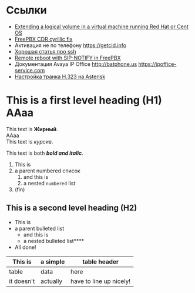 # Cсылки
- [Extending a logical volume in a virtual machine running Red Hat or Cent OS](https://naso.su/lvm_expand)
- [FreePBX CDR cyrillic fix](https://naso.su/fpbx_cdr_cyr_fix)
- Активация не по телефону <https://getcid.info>
- [Хорошая статья про ssh](https://habr.com/ru/company/ruvds/blog/676596/)
- [Remote reboot with SIP-NOTIFY in FreePBX](https://naso.su/checksync)
- Документация Avaya IP Office <http://batphone.us> <https://ipoffice-service.com>
- [Настройка транка H.323 на Asterisk](https://naso.su/h323)


# This is a first level heading (H1)  AАaа

This text is **Жирный**.  
AАaа  
This text is *курсив*.

This text is both ***bold and italic***.

1. This is
1. a parent numbered список
   1. and this is
   1. a nested `numbered` list
1. (fin)

## This is a second level heading (H2)

- This is
- a parent bulleted list
  - and this is
  - a nested bulleted list****
- All done!

|This is   |a simple   |table header|
|---|----|-----|
|table     |data       |here        |
|it doesn't|actually   |have to line up nicely!|
